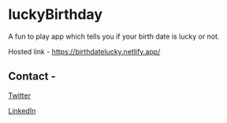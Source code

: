 # luckyBirthday
A fun to play app which tells you if your birth date is lucky or not.

Hosted link - https://birthdatelucky.netlify.app/

## Contact - 
[Twitter](https://twitter.com/_kpavan)

[LinkedIn](https://www.linkedin.com/in/kulkarni-pavan/)

